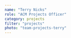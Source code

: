 ```yaml
---
name: "Terry Nicks"
role: "ACM Projects Officer"
category: projects
filter: "projects"
photo: "team-projects-terry"
---
```

